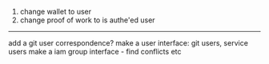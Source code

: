1. change wallet to user
2. change proof of work to is authe'ed user

------

add a git user correspondence?
make a user interface: git users, service users
make a iam group interface - find conflicts etc
